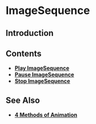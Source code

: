# ImageSequence

## Introduction

## Contents

* [**Play ImageSequence**](playimagesequence.md)
* [**Pause ImageSequence**](pauseimagesequence.md)
* [**Stop ImageSequence**](stopimagesequence.md)

## See Also

* [**4 Methods of Animation**](../../../demo-projects/4-methods-of-animation.md)